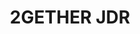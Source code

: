 ---
title: 2GETHER JDR
publishDate: 2021-06-21 00:00:00
img: /assets/work/2GETHER/jdr.png
img_alt: Image montrant des illustrations pour des jeux de rôle
description: |
  Création de Jeux De Rôle
  
tags:
  - Krita
  - Graphisme
  - Illustration
---